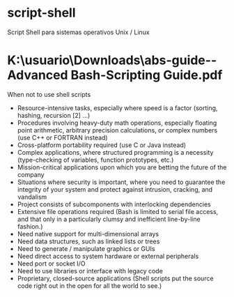# script-shell

Script Shell para sistemas operativos Unix / Linux

# K:\usuario\Downloads\abs-guide--Advanced Bash-Scripting Guide.pdf

When not to use shell scripts

- Resource-intensive tasks, especially where speed is a factor (sorting, 
hashing, recursion [2] ...)
- Procedures involving heavy-duty math operations, especially floating 
point arithmetic, arbitrary precision calculations, or complex numbers 
(use C++ or FORTRAN instead)
- Cross-platform portability required (use C or Java instead)
- Complex applications, where structured programming is a necessity 
(type-checking of variables, function prototypes, etc.)
- Mission-critical applications upon which you are betting the future 
of the company
- Situations where security is important, where you need to guarantee 
the integrity of your system and protect against intrusion, cracking, 
and vandalism
- Project consists of subcomponents with interlocking dependencies
- Extensive file operations required (Bash is limited to serial file 
access, and that only in a particularly clumsy and inefficient 
line-by-line fashion.)
- Need native support for multi-dimensional arrays
- Need data structures, such as linked lists or trees
- Need to generate / manipulate graphics or GUIs
- Need direct access to system hardware or external peripherals
- Need port or socket I/O
- Need to use libraries or interface with legacy code
- Proprietary, closed-source applications (Shell scripts put the source 
code right out in the open for all the world to see.)
